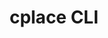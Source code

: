 ---
title: "cplace CLI"
description: "Command line utility to work with cplace code"
weight: "140"
type: "space"
icon: "fal fa-terminal"
---